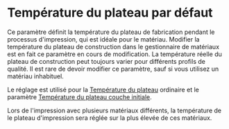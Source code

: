 Température du plateau par défaut
====
Ce paramètre définit la température du plateau de fabrication pendant le processus d'impression, qui est idéale pour le matériau. Modifier la température du plateau de construction dans le gestionnaire de matériaux est en fait ce paramètre en cours de modification. La température réelle du plateau de construction peut toujours varier pour différents profils de qualité. Il est rare de devoir modifier ce paramètre, sauf si vous utilisez un matériau inhabituel.

Le réglage est utilisé pour la [Température du plateau](material_bed_temperature.md) ordinaire et le paramètre [Température du plateau couche initiale](material_bed_temperature_layer_0.md).

Lors de l'impression avec plusieurs matériaux différents, la température de le plateau d'impression sera réglée sur la plus élevée de ces matériaux.
